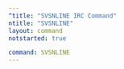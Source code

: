 ```yaml
---
^title: "SVSNLINE IRC Command"
ntitle: "SVSNLINE"
layout: command
notstarted: true

command: SVSNLINE
---
```

